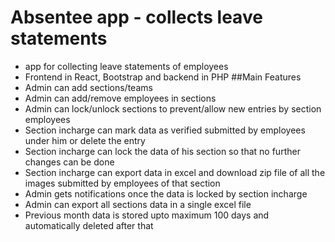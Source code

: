 # Absentee app - collects leave statements
* app for collecting leave statements of employees
* Frontend in React, Bootstrap and backend in PHP
##Main Features
* Admin can add sections/teams
* Admin can add/remove employees in sections
* Admin can lock/unlock sections to prevent/allow new entries by section employees
* Section incharge can mark data as verified submitted by employees under him or delete the entry
* Section incharge can lock the data of his section so that no further changes can be done
* Section incharge can export data in excel and download zip file of all the images submitted by employees of that section
* Admin gets notifications once the data is locked by section incharge
* Admin can export all sections data in a single excel file
* Previous month data is stored upto maximum 100 days and automatically deleted after that
